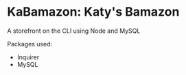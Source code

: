 # KaBamazon: Katy's Bamazon
A storefront on the CLI using Node and MySQL



Packages used:

* Inquirer
* MySQL

